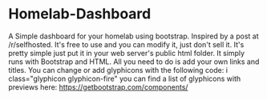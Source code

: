 # Homelab-Dashboard
A Simple dashboard for your homelab using bootstrap. Inspired by a post at /r/selfhosted. It's free to use and you can modify it, just don't sell it.
It's pretty simple just put it in your web server's public html folder. It simply runs with Bootstrap and HTML. All you need to do is add
your own links and titles. You can change or add glyphicons with the following code: i class="glyphicon glyphicon-fire" you can find a list of glyphicons with previews here: https://getbootstrap.com/components/
